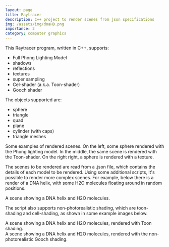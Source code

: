 ```yaml
---
layout: page
title: Raytracer
description: C++ project to render scenes from json specifications
img: /assets/img/dnaHD.png
importance: 2
category: computer graphics
---
```


This Raytracer program, written in C++, supports:

* Full Phong Lighting Model
* shadows
* reflections
* textures
* super sampling
* Cel-shader (a.k.a. Toon-shader)
* Gooch shader

The objects supported are:

* sphere
* triangle
* quad
* plane
* cylinder (with caps)
* triangle meshes

<div class="row">
    <div class="col-sm mt-3 mt-md-0">
        <img class="img-fluid rounded z-depth-1" src="{{ '/assets/img/ss.png' | relative_url }}" alt="" title="example image"/>
    </div>
    <div class="col-sm mt-3 mt-md-0">
        <img class="img-fluid rounded z-depth-1" src="{{ '/assets/img/toon.png' | relative_url }}" alt="" title="example image"/>
    </div>
    <div class="col-sm mt-3 mt-md-0">
        <img class="img-fluid rounded z-depth-1" src="{{ '/assets/img/texture.png' | relative_url }}" alt="" title="example image"/>
    </div>
</div>
<div class="caption">
    Some examples of rendered scenes. On the left, some sphere rendered with the Phong lighting model. In the middle, the same scene is rendered with the Toon-shader. On the right right, a sphere is rendered with a texture.
</div>

The scenes to be rendered are read from a .json file, which contains the details of each model to be rendered. Using some additional scripts, it's possible to render more complex scenes. For example, below there is a render of a DNA helix, with some H2O molecules floating around in random positions.

<div class="row">
    <div class="col-sm mt-3 mt-md-0">
        <img class="img-fluid rounded z-depth-1" src="{{ '/assets/img/dnaHD.png' | relative_url }}" alt="" title="example image"/>
    </div>
</div>
<div class="caption">
    A scene showing a DNA helix and H2O molecules. 
</div>

The script also supports non-photorealistic shading, which are toon-shading and cell-shading, as shown in some example images below.

<div class="row">
    <div class="col-sm mt-3 mt-md-0">
        <img class="img-fluid rounded z-depth-1" src="{{ '/assets/img/dnaToon.png' | relative_url }}" alt="" title="example image"/>
    </div>
</div>
<div class="caption">
    A scene showing a DNA helix and H2O molecules, rendered with Toon shading. 
</div>


<div class="row">
    <div class="col-sm mt-3 mt-md-0">
        <img class="img-fluid rounded z-depth-1" src="{{ '/assets/img/dnaGooch.png' | relative_url }}" alt="" title="example image"/>
    </div>
</div>
<div class="caption">
    A scene showing a DNA helix and H2O molecules, rendered with the non-photorealistic Gooch shading. 
</div>


